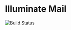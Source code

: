 # Illuminate Mail

[![Build Status](https://secure.travis-ci.org/illuminate/mail.png)](http://travis-ci.org/illuminate/mail)